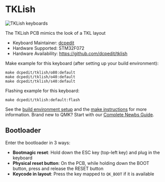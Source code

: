 # TKLish

![TKLish keyboards](https://i.imgur.com/pxLNHCd.jpeg)

The TKLish PCB mimics the look of a TKL layout

* Keyboard Maintainer: [dcpedit](https://github.com/dcpedit)
* Hardware Supported: STM32F072
* Hardware Availability: https://github.com/dcpedit/tklish

Make example for this keyboard (after setting up your build environment):

    make dcpedit/tklish/o80:default
    make dcpedit/tklish/o40:default
    make dcpedit/tklish/s40:default

Flashing example for this keyboard:

    make dcpedit/tklish:default:flash

See the [build environment setup](https://docs.qmk.fm/#/getting_started_build_tools) and the [make instructions](https://docs.qmk.fm/#/getting_started_make_guide) for more information. Brand new to QMK? Start with our [Complete Newbs Guide](https://docs.qmk.fm/#/newbs).

## Bootloader

Enter the bootloader in 3 ways:

* **Bootmagic reset**: Hold down the ESC key (top-left key) and plug in the keyboard
* **Physical reset button**: On the PCB, while holding down the BOOT button, press and release the RESET button
* **Keycode in layout**: Press the key mapped to `QK_BOOT` if it is available
